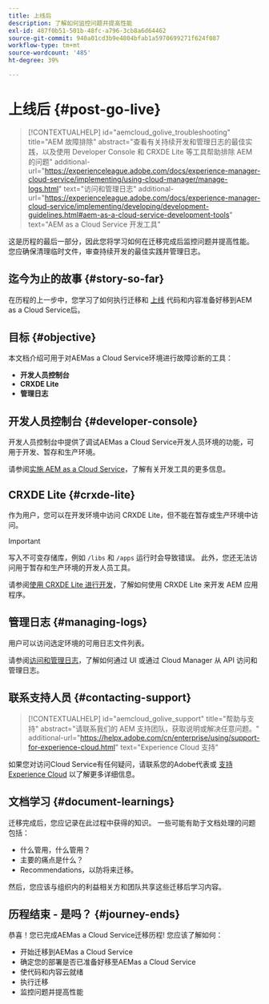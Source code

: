 ```yaml
---
title: 上线后
description: 了解如何监控问题并提高性能
exl-id: 487f0b51-501b-48fc-a796-3cb8a6d64462
source-git-commit: 940a01cd3b9e4804bfab1a5970699271f624f087
workflow-type: tm+mt
source-wordcount: '485'
ht-degree: 39%

---
```


# 上线后 {#post-go-live}

>[!CONTEXTUALHELP]
>id="aemcloud_golive_troubleshooting"
>title="AEM 故障排除"
>abstract="查看有关持续开发和管理日志的最佳实践，以及使用 Developer Console 和 CRXDE Lite 等工具帮助排除 AEM 的问题"
>additional-url="https://experienceleague.adobe.com/docs/experience-manager-cloud-service/implementing/using-cloud-manager/manage-logs.html" text="访问和管理日志"
>additional-url="https://experienceleague.adobe.com/docs/experience-manager-cloud-service/implementing/developing/development-guidelines.html#aem-as-a-cloud-service-development-tools" text="AEM as a Cloud Service 开发工具"

这是历程的最后一部分，因此您将学习如何在迁移完成后监控问题并提高性能。 您应确保清理临时文件，审查持续开发的最佳实践并管理日志。

## 迄今为止的故事 {#story-so-far}

在历程的上一步中，您学习了如何执行迁移和 [上线](/help/journey-migration/go-live.md) 代码和内容准备好移到AEM  as a Cloud Service后。

## 目标 {#objective}

本文档介绍可用于对AEMas a Cloud Service环境进行故障诊断的工具：

* **开发人员控制台**
* **CRXDE Lite**
* **管理日志**

## 开发人员控制台 {#developer-console}

开发人员控制台中提供了调试AEMas a Cloud Service开发人员环境的功能，可用于开发、暂存和生产环境。

请参阅[实施 AEM as a Cloud Service](/help/implementing/developing/introduction/development-guidelines.md#aem-as-a-cloud-service-development-tools)，了解有关开发工具的更多信息。

## CRXDE Lite {#crxde-lite}

作为用户，您可以在开发环境中访问 CRXDE Lite，但不能在暂存或生产环境中访问。

>[!IMPORTANT]
>写入不可变存储库，例如 `/libs` 和 `/apps` 运行时会导致错误。 此外，您还无法访问用于暂存和生产环境的开发人员工具。

请参阅[使用 CRXDE Lite 进行开发](/help/implementing/developing/tools/crxde.md)，了解如何使用 CRXDE Lite 来开发 AEM 应用程序。

## 管理日志 {#managing-logs}

用户可以访问选定环境的可用日志文件列表。

请参阅[访问和管理日志](/help/implementing/cloud-manager/manage-logs.md)，了解如何通过 UI 或通过 Cloud Manager 从 API 访问和管理日志。

## 联系支持人员 {#contacting-support}

>[!CONTEXTUALHELP]
>id="aemcloud_golive_support"
>title="帮助与支持"
>abstract="请联系我们的 AEM 支持团队，获取说明或解决任意问题。"
>additional-url="https://helpx.adobe.com/cn/enterprise/using/support-for-experience-cloud.html" text="Experience Cloud 支持"

如果您对访问Cloud Service有任何疑问，请联系您的Adobe代表或 [支持Experience Cloud](https://helpx.adobe.com/cn/enterprise/using/support-for-experience-cloud.html) 以了解更多详细信息。

## 文档学习 {#document-learnings}

迁移完成后，您应记录在此过程中获得的知识。 一些可能有助于文档处理的问题包括：

* 什么管用，什么管用？
* 主要的痛点是什么？
* Recommendations，以防将来迁移。

然后，您应该与组织内的利益相关方和团队共享这些迁移后学习内容。

## 历程结束 - 是吗？ {#journey-ends}

恭喜！您已完成AEMas a Cloud Service迁移历程! 您应该了解如何：

* 开始迁移到AEMas a Cloud Service
* 确定您的部署是否已准备好移至AEMas a Cloud Service
* 使代码和内容云就绪
* 执行迁移
* 监控问题并提高性能
